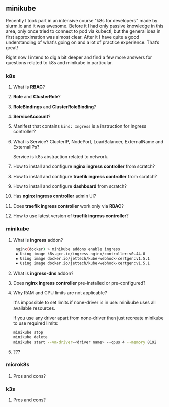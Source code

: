 ## minikube

Recently I took part in an intensive course "k8s for developers" made by slurm.io and it was awesome. Before it I had only passive knowledge in this area, only once tried to connect to pod via kubectl, but the general idea in first approximation was almost clear. After it I have quite a good understanding of what's going on and a lot of practice experience. That’s great!

Right now I intend to dig a bit deeper and find a few more answers for questions related to k8s and minikube in particular.

### k8s

1. What is **RBAC**?
2. **Role** and **ClusterRole**?
3. **RoleBindings** and **ClusterRoleBinding**?
4. **ServiceAccount**?
5. Manifest that contains `kind: Ingress` is a instruction for Ingress controller?
6. What is Service? ClucterIP, NodePort, LoadBalancer, ExternalName and ExternalIPs?

   Service is k8s abstraction related to network.
7. How to install and configure **nginx ingress controller** from scratch?
8. How to install and configure **traefik ingress controller** from scratch?
9. How to install and configure **dashboard** from scratch?
10. Has **nginx ingress controller** admin UI?
11. Does **traefik ingress controller** work only via **RBAC**?
12. How to use latest version of **traefik ingress controller**?

### minikube

1. What is **ingress** addon?
   ```bash
    nginx(docker) > minikube addons enable ingress
    ▪ Using image k8s.gcr.io/ingress-nginx/controller:v0.44.0
    ▪ Using image docker.io/jettech/kube-webhook-certgen:v1.5.1
    ▪ Using image docker.io/jettech/kube-webhook-certgen:v1.5.1
    ```
2. What is **ingress-dns** addon?
3. Does **nginx ingress controller** pre-installed or pre-configured?
4. Why RAM and CPU limits are not applicable?

   It's impossible to set limits if none-driver is in use: minikube uses all available resources.

   If you use any driver apart from none-driver then just recreate minikube to use required limits:
   ```bash
   minikube stop
   minikube delete
   minikube start --vm-driver=<driver name> --cpus 4 --memory 8192
   ```
5. ???

### microk8s

1. Pros and cons?

### k3s

1. Pros and cons?
